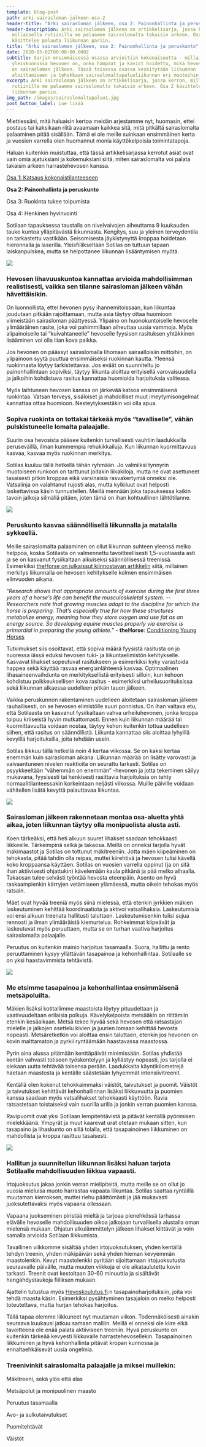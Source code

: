 ```yaml
---
template: blog-post
path: arki-sairasloman-jalkeen-osa-2
header-title: "Arki sairasloman jälkeen, osa 2: Painonhallinta ja peruskunto"
header-description: Arki sairasloman jälkeen on artikkelisarja, jossa kerron,
  millaisella rutiinilla me palaamme sairaslomalta takaisin arkeen. Osa 2
  käsittelee paluuta liikunnan pariin.
title: "Arki sairasloman jälkeen, osa 2: Painonhallinta ja peruskunto"
date: 2020-05-02T00:00:00.000Z
subtitle: Sarjan ensimmäisessä osassa arvioitiin kokonaisuutta - millaisessa
  yleiskunnossa hevonen on, onko hampaat ja kaviot hoidettu, mikä hevosen fiilis
  on sairasloman jälkeen. Tässä toisessa osassa keskitytään liikunnan
  aloittamiseen ja tehokkaan sairaslomaltapaluuliikunnan eri muotoihin.
excerpt: Arki sairasloman jälkeen on artikkelisarja, jossa kerron, millaisella
  rutiinilla me palaamme sairaslomalta takaisin arkeen. Osa 2 käsittelee paluuta
  liikunnan pariin.
img_path: /images/sairaslomaltapaluu1.jpg
post_button_label: Lue lisää
---
```

Miettiessäni, mitä haluaisin kertoa meidän arjestamme nyt, huomasin, ettei postaus tai kaksikaan riitä avaamaan kaikkea sitä, mitä pitkältä sairaslomalta palaaminen pitää sisällään. Tämä ei ole meille suinkaan ensimmäinen kerta ja vuosien varrella olen huomannut monia käyttökelpoisia toimintatapoja.

Haluan kuitenkin muistuttaa, että tässä artikkelisarjassa kerrotut asiat ovat vain omia ajatuksiani ja kokemuksiani siitä, miten sairaslomalta voi palata takaisin arkeen harrastehevosen kanssa.

[Osa 1: Katsaus kokonaistilanteeseen](https://www.maisahyttinen.fi/arki-sairasloman-jalkeen-osa-1)

**Osa 2: Painonhallinta ja peruskunto**

Osa 3: Ruokinta tukee toipumista

Osa 4: Henkinen hyvinvointi

Sotilaan tapauksessa taustalla on nivelvaivojen aiheuttama 9 kuukauden tauko kuntoa ylläpitävästä liikunnasta. Kengitys, suu ja yleinen terveydentila on tarkastettu vastikään. Seisomisesta jäykistynyttä kroppaa hoidetaan hieronnalla ja laserilla. Yleisfiilikseltään Sotilas on tuttuun tapaan laiskanpulskea, mutta se helpottanee liikunnan lisääntymisen myötä.

![](/images/sairaslomaltapaluu4.jpg)

### Hevosen lihavuuskuntoa kannattaa arvioida mahdollisimman realistisesti, vaikka sen tilanne sairasloman jälkeen vähän hävettäisikin.

On luonnollista, ettei hevonen pysy ihannemitoissaan, kun liikuntaa joudutaan pitkään rajoittamaan, mutta asia täytyy ottaa huomioon viimeistään sairasloman päättyessä. Ylipaino on huonokuntoiselle hevoselle ylimääräinen rasite, joka voi pahimmillaan aiheuttaa uusia vammoja. Myös alipainoiselle tai “kuivahtaneelle” hevoselle fyysisen rasituksen yhtäkkinen lisääminen voi olla liian kova paikka.

Jos hevonen on päässyt sairaslomalla lihomaan sairaalloisiin mittoihin, on ylipainoon syytä puuttua ensimmäiseksi ruokinnan kautta. Yleensä ruokinnasta löytyy tarkistettavaa. Jos eväät on suunniteltu jo painonhallintaan sopiviksi, täytyy liikunta aloittaa erityisellä varovaisuudella ja jalkoihin kohdistuva rasitus kannattaa huomioida harjoituksia valitessa.

Myös laihtuneen hevosen kanssa on järkevää katsoa ensimmäisenä ruokintaa. Vatsan terveys, sisäloiset ja mahdolliset muut imeytymisongelmat kannattaa ottaa huomioon. Nesteytyksestäkin voi olla apua.

### Sopiva ruokinta on tottakai tärkeää myös “tavalliselle”, vähän pulskistuneelle lomalta palaajalle.

Suurin osa hevosista pääsee kuitenkin turvallisesti vauhtiin laadukkailla peruseväillä, ilman kummempia rehukikkailuja. Kun liikunnan kuormittavuus kasvaa, kasvaa myös ruokinnan merkitys.

Sotilas kuuluu tällä hetkellä tähän ryhmään. Jo valmiiksi tynnyrin muotoiseen runkoon on tarttunut joitakin liikakiloja, mutta ne ovat asettuneet tasaisesti pitkin kroppaa eikä varsinaisia rasvakertymiä onneksi ole. Vatsalinja on valahtanut rujosti alas, mutta kylkiluut ovat helposti laskettavissa käsin tunnustellen. Meillä mennään joka tapauksessa kaikin tavoin jalkoja silmällä pitäen, joten tämä on ihan kohtuullinen lähtötilanne.

![](/images/sairaslomaltapaluu2.jpg)

### Peruskunto kasvaa säännöllisellä liikunnalla ja matalalla sykkeellä.

Meille sairaslomalta palaaminen on ollut liikunnan suhteen yleensä melko helppoa, koska Sotilasta on valmennettu tavoitteellisesti 1,5-vuotiaasta asti ja se on kasvanut fysiikaltaan aikuiseksi säännöllisessä treenissä. Esimerkiksi [theHorse on julkaissut kiinnostavan artikkelin](https://thehorse.com/117784/conditioning-young-horses/) siitä, millainen merkitys liikunnalla on hevosen kehitykselle kolmen ensimmäisen elinvuoden aikana.

“*Research shows that appropriate amounts of exercise during the first three years of a horse’s life can benefit the musculoskeletal system. -- Researchers note that growing muscles adapt to the discipline for which the horse is preparing. That’s especially true for how these structures metabolize energy, meaning how they store oxygen and use fat as an energy source. So developing equine muscles properly via exercise is primordial in preparing the young athlete.*” - **theHorse**: [Conditioning Young Horses](https://thehorse.com/117784/conditioning-young-horses/)

Tutkimukset siis osoittavat, että sopiva määrä fyysistä rasitusta on jo nuoressa iässä eduksi hevosen tuki- ja liikuntaelimistön kehitykselle. Kasvavat lihakset sopeutuvat rasitukseen ja esimerkiksi kyky varastoida happea sekä käyttää rasvaa energianlähteenä kasvaa. Optimaalinen lihasaineenvaihdunta on merkityksellistä erityisesti silloin, kun kehoon kohdistuu poikkeuksellisen kova rasitus - esimerkiksi urheilusuorituksissa sekä liikunnan alkaessa uudelleen pitkän tauon jälkeen.

Vaikka peruskunnon rakentaminen uudelleen aloitetaan sairasloman jälkeen rauhallisesti, on se hevosen elimistölle suuri ponnistus. On ihan valtava etu, että Sotilaasta on kasvanut fysiikaltaan vahva urheiluhevonen, jonka kroppa toipuu kriiseistä hyvin mutkattomasti. Ennen kuin liikunnan määrää tai kuormittavuutta voidaan nostaa, täytyy kehon kuitenkin tottua uudelleen siihen, että rasitus on säännöllistä. Liikunta kannattaa siis aloittaa lyhyillä kevyillä harjoituksilla, joita tehdään usein.

Sotilas liikkuu tällä hetkellä noin 4 kertaa viikossa. Se on kaksi kertaa enemmän kuin sairasloman aikana. Liikunnan määrää on lisätty varovasti ja vaivaantuneen nivelen reaktioita on seurattu tarkasti. Sotilas on psyykkeeltään “vähemmän on enemmän” -hevonen ja jotta tekeminen säilyy mukavana, fyysisesti tai henkisesti rasittavia harjoituksia on tehty normaalitilanteessakin korkeintaan neljästi viikossa. Muille päiville voidaan vähitellen lisätä kevyttä palauttavaa liikuntaa.

![](/images/sairaslomaltapaluu3.jpg)

### Sairasloman jälkeen rakennetaan montaa osa-aluetta yhtä aikaa, joten liikunnan täytyy olla monipuolista alusta asti.

Koen tärkeäksi, että heti alkuun suuret lihakset saadaan tehokkaasti liikkeelle. Tärkeimpinä selkä ja takaosa. Meillä on onneksi tarjolla hyvät mäkimaastot ja Sotilas on tottunut mäkitreeniin. Jotta mäen kiipeäminen on tehokasta, pitää tahdin olla reipas, muttei kiirehtivä ja hevosen tulisi kävellä koko kroppaansa käyttäen. Sotilas on vuosien varrella oppinut (ja on sitä ihan aktiivisesti ohjattukin) kävelemään kaula pitkänä ja pää melko alhaalla. Takaosan tulee selvästi työntää hevosta eteenpäin. Asento on hyvä raskaampienkin kärryjen vetämiseen ylämäessä, mutta oikein tehokas myös ratsain.

Mäet ovat hyvää treeniä myös siinä mielessä, että etenkin jyrkkien mäkien laskeutuminen kehittää koordinaatiota ja aktivoi vatsalihaksia. Laskeutumisia voi ensi alkuun treenata hallitusti taluttaen. Laskeutumisenkin tulisi sujua rennosti ja ilman ylimääräistä kiemurtelua. Rohkeimmat kiipeävät ja laskeutuvat myös peruuttaen, mutta se on turhan vaativa harjoitus sairaslomalta palaajalle.

Peruutus on kuitenkin mainio harjoitus tasamaalla. Suora, hallittu ja rento peruuttaminen kysyy yllättävän tasapainoa ja kehonhallintaa. Sotilaalle se on yksi haastavimmista tehtävistä.

![](/images/sairaslomaltapaluu6.jpg)

### Me etsimme tasapainoa ja kehonhallintaa ensimmäisenä metsäpoluilta.

Mäkien lisäksi kotitallimme maastoista löytyy pituudeltaan ja vaativuudeltaan erilaisia polkuja. Kävelykelpoista metsääkin on riittämiin etenkin kesäaikaan. Metsä tekee hyvää sekä hevosen että ratsastajan mielelle ja jalkojen asettelu kivien ja juurien lomaan kehittää hevosta nopeasti. Metsäretketkin voi aloittaa ensin taluttaen, etenkin jos hevonen on kovin malttamaton ja pyrkii ryntäämään haastavassa maastossa.

Pyrin aina alussa pitämään kenttäpäivät minimissään. Sotilas yhdistää kentän vahvasti totiseen työskentelyyn ja kyllästyy nopeasti, jos tarjolla ei olekaan uutta tehtävää toisensa perään. Laadukkaita käyntikilometrejä haetaan maastosta ja kentälle säästetään lyhyemmät intensiivitreenit.

Kentällä olen kokenut tehokkaimmaksi väistöt, taivutukset ja puomit. Väistöt ja taivutukset kehittävät kehonhallinnan lisäksi liikkuvuutta ja puomien kanssa saadaan myös vatsalihakset tehokkaasti käyttöön. Ravia ratsastetaan toistaiseksi vain suorilla urilla ja jonkin verran puomien kanssa.

Ravipuomit ovat yksi Sotilaan lempitehtävistä ja pitävät kentällä pyörimisen mielekkäänä. Ympyrät ja muut kaarevat urat otetaan mukaan sitten, kun tasapaino ja lihaskunto on sillä tolalla, että tasapainoinen liikkuminen on mahdollista ja kroppa rasittuu tasaisesti.

![](/images/sairaslomaltapaluu5.jpg)

### Hallitun ja suunnitellun liikunnan lisäksi haluan tarjota Sotilaalle mahdollisuuden liikkua vapaasti.

Irtojuoksutus jakaa jonkin verran mielipiteitä, mutta meille se on ollut jo vuosia mieluisa muoto harrastaa vapaata liikuntaa. Sotilas saattaa ryntäillä muutaman kierroksen, muttei riehu päättömästi ja jää mukavasti juoksutettavaksi myös vapaana ollessaan.

Vapaana juokseminen piristää mieltä ja tarjoaa pienehkössä tarhassa elävälle hevoselle mahdollisuuden oikoa jalkojaan turvallisella alustalla oman mielensä mukaan. Ohjatun alkulämmittelyn jälkeen lihakset kiittävät ja voin samalla arvioida Sotilaan liikkumista.

Tavallinen viikkomme sisältää yhden irtojuoksutuksen, yhden kentällä tehdyn treenin, yhden mäkipäivän sekä yhden hieman kevyemmän maastolenkin. Kevyt maastolenkki pyritään sijoittamaan irtojuoksutusta seuraavalle päivälle, mutta muuten viikkoja ei ole aikataulutettu kovin tarkasti. Treenit ovat kestoltaan 30-60 minuuttia ja sisältävät hengähdystaukoja fiiliksen mukaan.

Ajattelin tutustua myös [Hevoskoulutus.fi](https://hevoskoulutus.fi):n tasapainoharjoituksiin, joita voi tehdä maasta käsin. Esimerkiksi pysähtyminen tasajaloin on melko helposti toteutettava, mutta hurjan tehokas harjoitus.

Tällä tapaa olemme liikkuneet nyt muutaman viikon. Todennäköisesti ainakin seuraava kuukausi jatkuu samaan malliin. Meillä ei onneksi ole kiire eikä tavoitteena ole enää palata aktiiviseen treeniin. Hyvä peruskunto on kuitenkin tärkeää kevyesti liikkuvalle harrastehevosellekin. Tasapainoinen liikkuminen ja hyvä kehonhallinta pitävät kropan kunnossa ja ennaltaehkäisevät uusia ongelmia.

### Treenivinkit sairaslomalta palaajalle ja miksei muillekin:

Mäkitreeni, sekä ylös että alas

Metsäpolut ja monipuolinen maasto

Peruutus tasamaalla

Avo- ja sulkutaivutukset

Puomitehtävät

Väistöt
